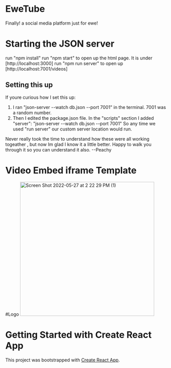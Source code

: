 # EweTube

Finally! a social media platform just for ewe!

# Starting the JSON server
run "npm install"
run "npm start" to open up the html page. It is under [http://localhost:3000]
run "npm run server" to open up [http://localhost:7001/videos]

## Setting this up

If youre curious how I set this up:

1) I ran "json-server --watch db.json --port 7001" in the terminal. 7001 was a random number.
2) Then I edited the package.json file. In the "scripts" section I added 
"server": "json-server --watch db.json --port 7001"
So any time we used "run server" our custom server location would run.

Never really took the time to understand how these were all working togeather , but now Im glad I know it a little better. Happy to walk you through it so you can understand it also. --Peachy

# Video Embed iframe Template

  <!-- <div className="video-responsive">
    <iframe
      width="853"
      height="480"
      src={`https://www.youtube.com`}
      frameBorder="0"
      allow="accelerometer; autoplay; clipboard-write; encrypted-media; gyroscope; picture-in-picture"
      allowFullScreen
      title="Embedded youtube"
    />
  </div> -->
  
#Logo
<img width="419" alt="Screen Shot 2022-05-27 at 2 22 29 PM (1)" src="https://user-images.githubusercontent.com/102488171/171209726-a80b5b45-7a9f-42f1-9f9b-95df47fb9655.png">

<!-- <iframe width="560" height="315" src="https://www.youtube.com/embed/tDQw21ntR64" title="YouTube video player" frameborder="0" allow="accelerometer; autoplay; clipboard-write; encrypted-media; gyroscope; picture-in-picture" allowfullscreen></iframe> -->

# Getting Started with Create React App

This project was bootstrapped with [Create React App](https://github.com/facebook/create-react-app).
